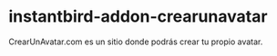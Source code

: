 # instantbird-addon-crearunavatar
CrearUnAvatar.com  es un sitio donde podrás crear tu propio avatar.
